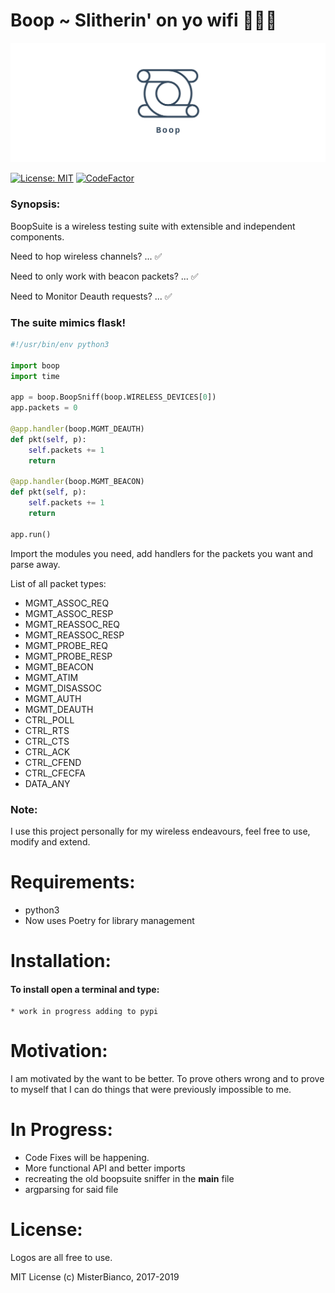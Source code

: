 Boop ~ Slitherin' on yo wifi 🐍🐍🐍
===

![alt text](Images/facebook_cover_photo_2.png)

[![License: MIT](https://img.shields.io/badge/License-MIT-yellow.svg)](https://opensource.org/licenses/MIT)
[![CodeFactor](https://www.codefactor.io/repository/github/misterbianco/boopsuite/badge)](https://www.codefactor.io/repository/github/misterbianco/boopsuite)

### Synopsis:

BoopSuite is a wireless testing suite with extensible and independent components.

Need to hop wireless channels?         ... ✅

Need to only work with beacon packets? ... ✅

Need to Monitor Deauth requests?       ... ✅

### The suite mimics flask!

```python
#!/usr/bin/env python3

import boop
import time

app = boop.BoopSniff(boop.WIRELESS_DEVICES[0])
app.packets = 0

@app.handler(boop.MGMT_DEAUTH)
def pkt(self, p):
    self.packets += 1
    return

@app.handler(boop.MGMT_BEACON)
def pkt(self, p):
    self.packets += 1
    return

app.run()

```

Import the modules you need, add handlers for the packets you want and parse away.

List of all packet types:

* MGMT_ASSOC_REQ
* MGMT_ASSOC_RESP
* MGMT_REASSOC_REQ
* MGMT_REASSOC_RESP
* MGMT_PROBE_REQ
* MGMT_PROBE_RESP
* MGMT_BEACON
* MGMT_ATIM
* MGMT_DISASSOC
* MGMT_AUTH
* MGMT_DEAUTH
* CTRL_POLL
* CTRL_RTS
* CTRL_CTS
* CTRL_ACK
* CTRL_CFEND
* CTRL_CFECFA
* DATA_ANY

### Note:

I use this project personally for my wireless endeavours,
feel free to use, modify and extend.

# Requirements:

+ python3
+ Now uses Poetry for library management

# Installation:

#### To install open a terminal and type:

```
* work in progress adding to pypi
```

# Motivation:

I am motivated by the want to be better. To prove others wrong and to prove
to myself that I can do things that were previously impossible to me.

# In Progress:

+ Code Fixes will be happening.
+ More functional API and better imports
+ recreating the old boopsuite sniffer in the __main__ file
+ argparsing for said file

# License:

Logos are all free to use.

MIT License
(c) MisterBianco, 2017-2019
